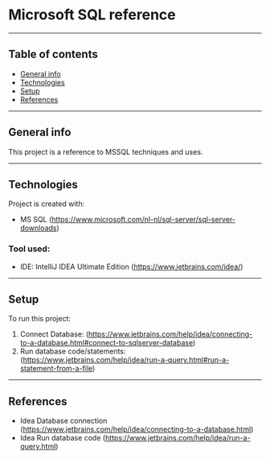 # Microsoft SQL reference

---
## Table of contents
* [General info](#general-info)
* [Technologies](#technologies)
* [Setup](#setup)
* [References](#references)
---
## General info
This project is a reference to MSSQL techniques and uses.

---
## Technologies
Project is created with:
* MS SQL (https://www.microsoft.com/nl-nl/sql-server/sql-server-downloads)

### Tool used:
* IDE: IntelliJ IDEA Ultimate Edition (https://www.jetbrains.com/idea/)

---
## Setup
To run this project:
1. Connect Database: (https://www.jetbrains.com/help/idea/connecting-to-a-database.html#connect-to-sqlserver-database)
2. Run database code/statements: (https://www.jetbrains.com/help/idea/run-a-query.html#run-a-statement-from-a-file)

---
## References
* Idea Database connection (https://www.jetbrains.com/help/idea/connecting-to-a-database.html)
* Idea Run database code (https://www.jetbrains.com/help/idea/run-a-query.html)